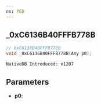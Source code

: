```yaml
---
ns: PED
---
```

## _0xC6136B40FFFB778B

```c
// 0xC6136B40FFFB778B
void _0xC6136B40FFFB778B(Any p0);
```

```
NativeDB Introduced: v1207
```

## Parameters
* **p0**:
